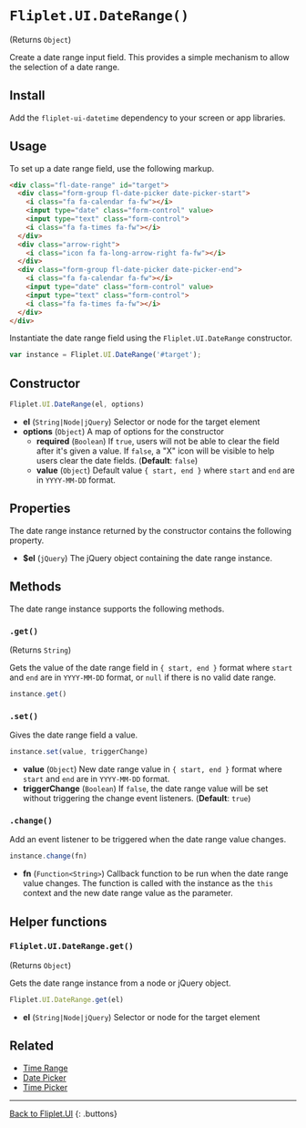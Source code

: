 # `Fliplet.UI.DateRange()`

(Returns `Object`)

Create a date range input field. This provides a simple mechanism to allow the selection of a date range.

## Install

Add the `fliplet-ui-datetime` dependency to your screen or app libraries.

## Usage

To set up a date range field, use the following markup.

```html
<div class="fl-date-range" id="target">
  <div class="form-group fl-date-picker date-picker-start">
    <i class="fa fa-calendar fa-fw"></i>
    <input type="date" class="form-control" value>
    <input type="text" class="form-control">
    <i class="fa fa-times fa-fw"></i>
  </div>
  <div class="arrow-right">
    <i class="icon fa fa-long-arrow-right fa-fw"></i>
  </div>
  <div class="form-group fl-date-picker date-picker-end">
    <i class="fa fa-calendar fa-fw"></i>
    <input type="date" class="form-control" value>
    <input type="text" class="form-control">
    <i class="fa fa-times fa-fw"></i>
  </div>
</div>
```

Instantiate the date range field using the `Fliplet.UI.DateRange` constructor.

```js
var instance = Fliplet.UI.DateRange('#target');
```

## Constructor

```js
Fliplet.UI.DateRange(el, options)
```

  - **el** (`String|Node|jQuery`) Selector or node for the target element
  - **options** (`Object`) A map of options for the constructor
    - **required** (`Boolean`) If `true`, users will not be able to clear the field after it's given a value. If `false`, a "X" icon will be visible to help users clear the date fields. (**Default**: `false`)
    - **value** (`Object`) Default value `{ start, end }` where `start` and `end` are in `YYYY-MM-DD` format.

## Properties

The date range instance returned by the constructor contains the following property.

  - **$el** (`jQuery`) The jQuery object containing the date range instance.

## Methods

The date range instance supports the following methods.

### `.get()`

(Returns `String`)

Gets the value of the date range field in `{ start, end }` format where `start` and `end` are in `YYYY-MM-DD` format, or `null` if there is no valid date range.

```js
instance.get()
```

### `.set()`

Gives the date range field a value.

```js
instance.set(value, triggerChange)
```

  - **value** (`Object`) New date range value in `{ start, end }` format where `start` and `end` are in `YYYY-MM-DD` format.
  - **triggerChange** (`Boolean`) If `false`, the date range value will be set without triggering the change event listeners. (**Default**: `true`)

### `.change()`

Add an event listener to be triggered when the date range value changes.

```js
instance.change(fn)
```

  - **fn** (`Function<String>`) Callback function to be run when the date range value changes. The function is called with the instance as the `this` context and the new date range value as the parameter.

## Helper functions

### `Fliplet.UI.DateRange.get()`

(Returns `Object`)

Gets the date range instance from a node or jQuery object.

```js
Fliplet.UI.DateRange.get(el)
```

  - **el** (`String|Node|jQuery`) Selector or node for the target element

## Related

  - [Time Range](fliplet-ui-timerange.md)
  - [Date Picker](fliplet-ui-datepicker.md)
  - [Time Picker](fliplet-ui-timepicker.md)

---

[Back to Fliplet.UI](./fliplet-ui.md)
{: .buttons}

